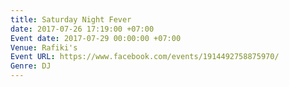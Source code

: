 ```yaml
---
title: Saturday Night Fever
date: 2017-07-26 17:19:00 +07:00
Event date: 2017-07-29 00:00:00 +07:00
Venue: Rafiki's
Event URL: https://www.facebook.com/events/1914492758875970/
Genre: DJ
---
```


